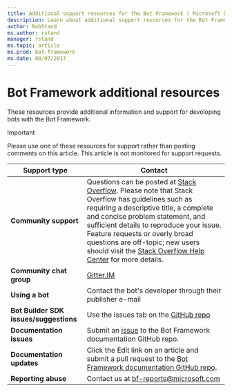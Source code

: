 ```yaml
---
title: Additional support resources for the Bot Framework | Microsoft Docs
description: Learn about additional support resources for the Bot Framework.
author: RobStand
ms.author: rstand
manager: rstand
ms.topic: article
ms.prod: bot-framework
ms.date: 08/07/2017
---
```


# Bot Framework additional resources

These resources provide additional information and support for developing bots with the Bot Framework.

> [!IMPORTANT]
> Please use one of these resources for support rather than posting comments on this article. This article is not monitored
> for support requests.

|**Support type**                    | **Contact**                                                
|----------------------------|---------------------------------
|**Community support** | Questions can be posted at [Stack Overflow](https://stackoverflow.com/questions/tagged/botframework). Please note that Stack Overflow has guidelines such as requiring a descriptive title, a complete and concise problem statement, and sufficient details to reproduce your issue. Feature requests or overly broad questions are off-topic; new users should visit the [Stack Overflow Help Center](https://stackoverflow.com/help/how-to-ask) for more details.
|**Community chat group** | [Gitter.IM](https://gitter.im/Microsoft/BotBuilder)
|**Using a bot** | Contact the bot's developer through their publisher e-mail                 
|**Bot Builder SDK issues/suggestions**| Use the issues tab on the <a href="https://github.com/Microsoft/BotBuilder/" target="_blank">GitHub repo</a>
|**Documentation issues**| Submit an <a href="https://github.com/MicrosoftDocs/bot-framework-docs/issues" target="_blank">issue</a> to the Bot Framework documentation GitHub repo.
|**Documentation updates**| Click the Edit link on an article and submit a pull request to the <a href="https://github.com/MicrosoftDocs/bot-framework-docs" target="_blank">Bot Framework documentation GitHub repo</a>.
|**Reporting abuse**| Contact us at [bf-reports@microsoft.com](mailto://bf-reports@microsoft.com)
